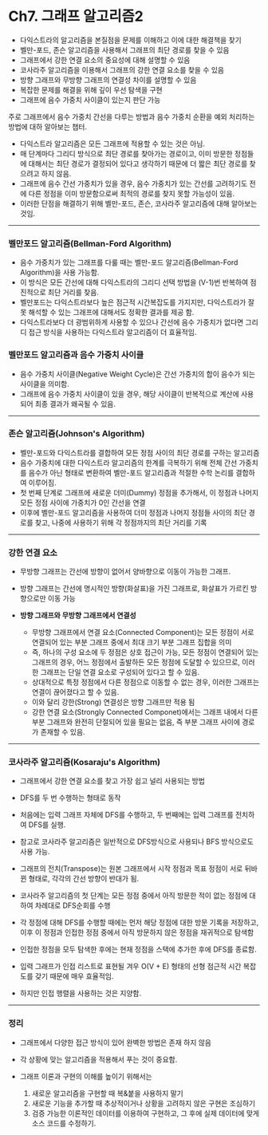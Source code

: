 # Ch7. 그래프 알고리즘2
  - 다익스트라의 알고리즘을 본질점을 문제를 이해하고 이에 대한 해결책을 찾기
  - 벨만-포드, 존슨 알고리즘을 사용해서 그래프의 최단 경로를 찾을 수 있음
  - 그래프에서 강한 연결 요소의 중요성에 대해 설명할 수 있음
  - 코사라주 알고리즘을 이용해서 그래프의 강한 연결 요소를 찾을 수 있음
  - 방향 그래프와 무방향 그래프의 연결성 차이를 설명할 수 있음
  - 복잡한 문제를 해결을 위해 깊이 우선 탐색을 구현
  - 그래프에 음수 가중치 사이클이 있는지 판단 가능

  주로 그래프에서 음수 가중치 간선을 다루는 방법과 음수 가중치 순환을 예외 처리하는 방법에 대하 알아보는 챕터.

  - 다익스트라 알고리즘은 모든 그래프에 적용할 수 있는 것은 아님. 
  - 매 단계마다 그리디 방식으로 최단 경로를 찾아가는 경로이고, 이미 방문한 정점들에 대해서는 최단 경로가 결정되어 있다고 생각하기 때문에 더 짧은 최단 경로를 찾으려고 하지 않음.
  - 그래프에 음수 간선 가중치가 있을 경우, 음수 가중치가 있는 간선를 고려하기도 전에 다른 정점을 이미 방문함으로써 최적의 경로를 찾지 못할 가능성이 있음.
  - 이러한 단점을 해결하기 위해 벨만-포드, 존슨, 코사라주 알고리즘에 대해 알아보는 것임.
  
-----------------------------------------------------------------

### 벨만포드 알고리즘(Bellman-Ford Algorithm)

  - 음수 가중치가 있는 그래프를 다룰 때는 벨만-포드 알고리즘(Bellman-Ford Algorithm)을 사용 가능함. 
  - 이 방식은 모든 간선에 대해 다익스트라의 그리디 선택 방법을 (V-1)번 반복하여 점진적으로 최단 거리를 찾음.
  - 벨만포드는 다익스트라보다 높은 점근적 시간복잡도를 가지지만, 다익스트라가 잘못 해석할 수 있는 그래프에 대해서도 정확한 결과를 제공 함.
  - 다익스트라보다 더 광범위하게 사용할 수 있으나 간선에 음수 가중치가 없다면 그리디 접근 방식을 사용하는 다익스트라 알고리즘이 더 효율적임.

### 벨만포드 알고리즘과 음수 가중치 사이클

  - 음수 가중치 사이클(Negative Weight Cycle)은 간선 가중치의 합이 음수가 되는 사이클을 의미함.
  - 그래프에 음수 가중치 사이클이 있을 경우, 해당 사이클이 반복적으로 계산에 사용되어 최종 결과가 왜곡될 수 있음.

-----------------------------------------------------------------

### 존슨 알고리즘(Johnson's Algorithm)

  - 벨만-포드와 다익스트라를 결합하여 모든 정점 사이의 최단 경로를 구하는 알고리즘
  - 음수 가중치에 대한 다익스트라 알고리즘의 한계를 극복하기 위해 전체 간선 가중치를 음수가 아닌 형태로 변환하여 벨만-포드 알고리즘과 적절한 수학 논리를 결합하여 이루어짐.
  - 첫 번째 단계로 그래프에 새로운 더미(Dummy) 정점을 추가해서, 이 정점과 나머지 모든 정점 사이에 가중치가 0인 간선을 연결
  - 이후에 벨만-포드 알고리즘을 사용하여 더미 정점과 나머지 정점들 사이의 최단 경로를 찾고, 나중에 사용하기 위해 각 정점까지의 최단 거리를 기록

-----------------------------------------------------------------

### 강한 연결 요소

  - 무방향 그래프는 간선에 방향이 없어서 양바향으로 이동이 가능한 그래프.
  - 방향 그래프는 간선에 명시적인 방향(화살표)을 가진 그래프로, 화살표가 가르킨 방향으로만 이동 가능

  - **방향 그래프와 무방향 그래프에서 연결성**
    + 무방향 그래프에서 연결 요소(Connected Component)는 모든 정점이 서로 연결되어 있는 부분 그래프 중에서 최대 크기 부분 그래프 집합을 의미
    + 즉, 하나의 구성 요소에 두 정점은 상호 접근이 가능, 모든 정점이 연결되어 있는 그래프의 경우, 어느 정점에서 출발하든 모든 정점에 도달할 수 있으므로, 이러한 그래프는 단일 연결 요소로 구성되어 있다고 할 수 있음.
    + 상대적으로 특정 정점에서 다른 정점으로 이동할 수 없는 경우, 이러한 그래프는 연결이 끊어졌다고 할 수 있음.
    + 이와 달리 강한(Strong) 연결성은 방향 그래프만 적용 됨
    + 강한 연결 요소(Strongly Connected Componet)에서는 그래프 내에서 다른 부분 그래프와 완전히 단절되어 있을 필요는 없음, 즉 부분 그래프 사이에 경로가 존재할 수 있음.
  
-----------------------------------------------------------------

### 코사라주 알고리즘(Kosaraju's Algorithm)
  - 그래프에서 강한 연결 요소를 찾고 가장 쉽고 널리 사용되는 방법
  - DFS를 두 번 수행하는 형태로 동작
  - 처음에는 입력 그래프 자체에 DFS를 수행하고, 두 번째에는 입력 그래프를 전치하여 DFS를 실행.
  - 참고로 코사라주 알고리즘은 일반적으로 DFS방식으로 사용되나 BFS 방식으로도 사용 가능.

  - 그래프의 전치(Transpose)는 원본 그래프에서 시작 정점과 목표 정점이 서로 뒤바뀐 형태로, 각각의 간선 방향이 반대가 됨.

  - 코사라주 알고리즘의 첫 단계는 모든 정점 중에서 아직 방문한 적이 없는 정점에 대하여 차례대로 DFS순회를 수행
  - 각 정점에 대해 DFS를 수행할 때에는 먼저 해당 정점에 대한 방문 기록을 저장하고, 이후 이 정점과 인접한 정점 중에서 아직 방문하지 않은 정점을 재귀적으로 탐색함
  - 인접한 정점을 모두 탐색한 후에는 현재 정점을 스택에 추가한 후에 DFS를 종료함.
  - 입력 그래프가 인접 리스트로 표현될 겨우 O(V + E) 형태의 선형 점근적 시간 복잡도를 갖기 때문에 매우 효율적임.
  - 하지만 인접 행렬을 사용하는 것은 지양함.

-----------------------------------------------------------------
### 정리
  - 그래프에서 다양한 접근 방식이 있어 완벽한 방법은 존재 하지 않음
  - 각 상황에 맞는 알고리즘을 적용해서 푸는 것이 중요함.

  - 그래프 이론과 구현의 이해를 높이기 위해서는
    1. 새로운 알고리즘을 구현할 때 복&붙을 사용하지 말기
    2. 새로운 기능을 추가할 때 추상적이거나 상황을 고려하지 않은 구현은 조심하기
    3. 검증 가능한 이론적인 데이터를 이용하여 구현하고, 그 후에 실제 데이터에 맞게 소스 코드를 수정하기. 


